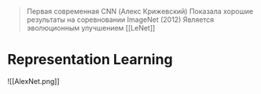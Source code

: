 > Первая современная CNN (Алекс Крижевский)
> Показала хорошие результаты на соревновании ImageNet (2012)
> Является эволюционным улучшением [[LeNet]]
# Representation Learning

![[AlexNet.png]]
